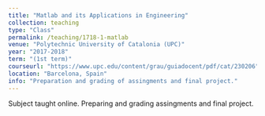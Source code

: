```yaml
---
title: "Matlab and its Applications in Engineering"
collection: teaching
type: "Class"
permalink: /teaching/1718-1-matlab
venue: "Polytechnic University of Catalonia (UPC)"
year: "2017-2018"
term: "(1st term)"
courseurl: "https://www.upc.edu/content/grau/guiadocent/pdf/cat/230206"
location: "Barcelona, Spain"
info: "Preparation and grading of assingments and final project."
---
```


Subject taught online. Preparing and grading assingments and final project.
